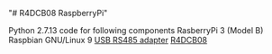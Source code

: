 "# R4DCB08 RaspberryPi" 

Python 2.7.13 code for following components
RasberryPi 3 (Model B) Raspbian GNU/Linux 9
[USB RS485 adapter](https://www.voelkner.de/products/4552857/USB-to-RS485-Adapter-Seriell-Konverter-Schnittstelle-for-Raspberry-Pi.html?offer=f549a69a3880326c7fb911f04d43ead7)
[R4DCB08](https://www.amazon.de/Temperaturempf%C3%A4nger-Datenkonverter-Controller-Recorder-DS18B20/dp/B09H6LCFFP)


